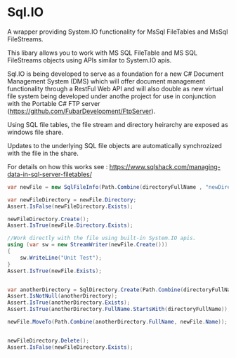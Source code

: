 # Sql.IO
A wrapper providing System.IO functionality for MsSql FileTables and MsSql FileStreams.

This libary allows you to work with MS SQL FileTable and MS SQL FileStreams objects using APIs similar to System.IO apis.

Sql.IO is being developed to serve as a foundation for a new C# Document Management System (DMS) 
which will offer document management functionality through a RestFul Web API and will also double as new virtual file system
being developed under anothe project for use in conjunction with the Portable C# FTP server (https://github.com/FubarDevelopment/FtpServer).

Using SQL file tables, the file stream and directory heirarchy are exposed as windows file share.

Updates to the underlying SQL file objects are automatically synchrozized with the file in the share.

For details on how this works see : https://www.sqlshack.com/managing-data-in-sql-server-filetables/

```csharp
var newFile = new SqlFileInfo(Path.Combine(directoryFullName , "newDirectory", "newFile.txt"));

var newFileDirectory = newFile.Directory;
Assert.IsFalse(newFileDirectory.Exists);

newFileDirectory.Create();
Assert.IsTrue(newFile.Directory.Exists);

//Work directly with the file using built-in System.IO apis.
using (var sw = new StreamWriter(newFile.Create()))
{
	sw.WriteLine("Unit Test");
}
Assert.IsTrue(newFile.Exists);


var anotherDirectory = SqlDirectory.Create(Path.Combine(directoryFullName, "anotherDirectory"));
Assert.IsNotNull(anotherDirectory);
Assert.IsTrue(anotherDirectory.Exists);
Assert.IsTrue(anotherDirectory.FullName.StartsWith(directoryFullName));

newFile.MoveTo(Path.Combine(anotherDirectory.FullName, newFile.Name));


newFileDirectory.Delete();
Assert.IsFalse(newFileDirectory.Exists);
```
